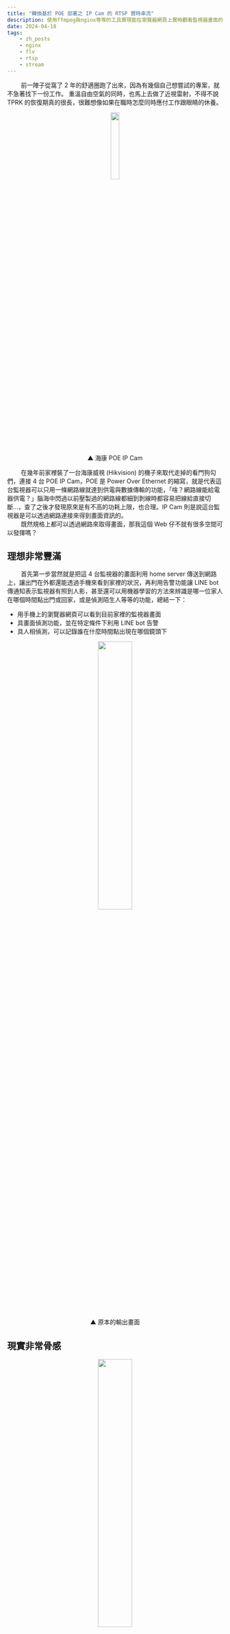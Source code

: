 ```yaml
---
title: "轉換基於 POE 部署之 IP Cam 的 RTSP 實時串流"
description: 使用ffmpeg與nginx等等的工具實現能在瀏覽器網頁上實時觀看監視器畫面的嘗試
date: 2024-04-18
tags:
    - zh_posts
    - nginx
    - flv
    - rtsp
    - stream
---
```

&emsp;&emsp;
前一陣子從窩了 2 年的舒適圈跑了出來，因為有幾個自己想嘗試的專案，就不急著找下一份工作。  重溫自由空氣的同時，也馬上去做了近視雷射，不得不說 TPRK 的恢復期真的很長，很難想像如果在職時怎麼同時應付工作跟眼睛的休養。
<p align="center" width="100%">
    <img width=20% src="https://static-resource.jhongwashere.com/hikvision_ip_cam.jpg">
</p>
<p align="center">
    ▲ 海康 POE IP Cam
</p>
&emsp;&emsp;
在幾年前家裡裝了一台海康威視 (Hikvision) 的機子來取代走掉的看門狗勾們，連接 4 台 POE IP Cam，POE 是 Power Over Ethernet 的縮寫，就是代表這台監視器可以只用一條網路線就達到供電與數據傳輸的功能，「啥？網路線能給電器供電？」腦海中閃過以前壓製過的網路線都細到剝線時都容易把線給直接切斷...，查了之後才發現原來是有不高的功耗上限，也合理。IP Cam 則是說這台監視器是可以透過網路連接來得到畫面資訊的。
<br/>
&emsp;&emsp;
既然規格上都可以透過網路來取得畫面，那我這個 Web 仔不就有很多空間可以發揮嗎？

## 理想非常豐滿
&emsp;&emsp;
首先第一步當然就是把這 4 台監視器的畫面利用 home server 傳送到網路上，讓出門在外都還能透過手機來看到家裡的狀況，再利用告警功能讓 LINE bot 傳通知表示監視器有照到人影，甚至還可以用機器學習的方法來辨識是哪一位家人在哪個時間點出門或回家，或是偵測陌生人等等的功能，總結一下：
- 用手機上的瀏覽器網頁可以看到目前家裡的監視器畫面
- 具畫面偵測功能，並在特定條件下利用 LINE bot 告警
- 具人相偵測，可以記錄誰在什麼時間點出現在哪個鏡頭下
<p align="center" width="100%">
    <img width=40% src="https://static-resource.jhongwashere.com/initial-monitor.jpg">
</p>
<p align="center">
    ▲ 原本的輸出畫面
</p>


## 現實非常骨感
<p align="center" width="100%">
    <img width=40% src="https://static-resource.jhongwashere.com/hikvision-NVR-7804N-F14P(B).jpg">
</p>
<p align="center">
    ▲ Hikvision NVR DS-7804N-F1/4P(B)
</p>
&emsp;&emsp;
家裡這台海康的 NVR (Network Video Recorder) 的型號是 DS-7804N-F1/4P(B)，最多連接 4 台海康自家的 POE IP Cam，每一台 IP Cam 都可以提供 2304*1296 的影音，不過一般使用時從該 NVR 接出來的螢幕會在 FHD 的解析度下把 4 台 IP Cam 的畫面切割成 4 份塞進這個螢幕。
<br/>
&emsp;&emsp;
海康有跟萤石，一家中國的網路服務公司合作，架設海康監視器系統時，只要給機器連網，就可以在萤石雲的 app 上看到自家的監視器畫面，可以說是直接符合了上述的第一點需求。  但，使用萤石雲的 app 會有額度上的限制。再者，要使用這個服務還會需要實名註冊該平台的帳號，對僅僅是海外淘過來的我們來說，就把價格便宜當作唯一好處就行。

### 從找不到 API 到 DIY 失敗
&emsp;&emsp;
當我從 NVR 端登入機器的操作介面後，預期要有可以直連這 4 台 POE IP Cam 的地址或甚至埠號，但我在可以操作的清單中翻了個遍，不能說是大海撈針，只能說是毫無線索。
<p align="center" width="100%">
    <img width=40% src="https://static-resource.jhongwashere.com/Pi4+C790.jpg">
</p>
<p align="center">
    ▲ Raspberry Pi 4B + C790
</p>
&emsp;&emsp;
花了一些時間調整 NVR 設定無果後，決定採用備案，也就是使用 Raspberry Pi 4 + HDMI IN to CSI-2 的 DIY 方案，將 NVR 透過給螢幕的訊號利用樹梅派的外掛模組擷取下來，再由樹梅派向 home server 串流。實際上這是一個非常不好的作法，因為 NVR 輸出到螢幕後，僅有 1920*1080 的解析度，甚至都比單一監視器所能提供的原生解析度還來的小，在這個前提下，每一個監視器的畫面解析度就僅剩下 960*540。
<br/>
&emsp;&emsp;
因我對嵌入式裝置的知識有限，在搞清楚這個 HDMI 的外掛轉接器 C790 只能在舊版 Bullseye OS 上面運行時，已經花了我不少時間，後來利用 `raspistill` `raspivid` 這兩個命令，已經可以正常錄製我的電腦 HDMI 訊號了。原本以為終於要大功告成的時候...
<p align="center" width="100%">
    <img width=40% src="https://static-resource.jhongwashere.com/broken_signal.jpg">
</p>
<p align="center">
    ▲ C790 接 NVR 的 HDMI 輸出所錄製的畫面
</p>
&emsp;&emsp;
竟然出現了花屏！ 幾經排查好像就只有 NVR 輸出的訊號會有這個問題，NVR 輸出到螢幕是沒問題的，但輸出到 Pi 上就是花屏，後來甚至買了 HDMI 訊號複製器也沒有變化。
<br/>
&emsp;&emsp;
唉，我太難了，這個專案感覺要胎死腹中了。


### Some indian guy on YouTube
<p align="center" width="100%">
    <img width=40% src="https://static-resource.jhongwashere.com/my-code-stack.jpg">
</p>
&emsp;&emsp;
自前一波耗費約一週的全職時光都無果後，沒想到這個專案還有死灰復燃的機會。
<p align="center" width="100%">
    <img width=50% src="https://static-resource.jhongwashere.com/VLC_rtsp.png">
</p>
<p align="center">
    ▲ VLC Player 透過區域網路直接連 POE IP Cam 得到的畫面
</p>
&emsp;&emsp;
不曉得是不是過程中大量搜尋海康，在 YouTube 首頁上也出現了許多跟海康監視器相關的影片，其中一部<a href="https://youtu.be/5afBalwuSDE">口音非常印度的推薦影片</a>裡面提到如何透過 VLC Player 播放來自海康監視器的即時錄像，包含各種海康 NVR 可能使用的 RTSP (一種傳輸串流訊號的通訊協定) 網址，終於讓我可以透過區域網路來訪問原生畫質的 POE IP Cam。

### RTSP to FLV
<p align="center" width="100%">
    <img width=50% src="https://static-resource.jhongwashere.com/flv_demo_page.png">
</p>
<p align="center">
    ▲ 最後弄一個陽春的頁面來放 flv player
</p>
&emsp;&emsp;
由於瀏覽器網頁不支援直接播放 RTSP 來源，所以必須要轉換為瀏覽器支援的串流規格才行，這邊我選擇了 flv 來作為實作目標，主要是因為:
<ul>
<li>輕量與低延遲</li>
<li>bilibili 開源的 flv.js 所提供的現成 flv player</li>
</ul>
&emsp;&emsp;
首先，在 home server 上利用 `ffmpeg` 工具將海康 NVR 的訊號轉換為 RTMP:

```bash
ffmpeg -rtsp_transport tcp -i rtsp://<account>:<password>@<NVR區網地址>/Streaming/Channels/<camera_number> -g 25 -c copy -preset:v ultrafast -tune:v zerolatency -f flv -flvflags no_duration_filesize -an rtmp://<stream_ip_or_domain>:<stream_port>/camera01/stream
```

&emsp;&emsp;
並且透過 nginx 的 [nginx-http-flv-module](https://github.com/winshining/nginx-http-flv-module) 轉發這個訊號源:

```nginx
location /live {
    flv_live on;
    chunked_transfer_encoding on;
    add_header 'Access-Control-Allow-Origin' '*';
    add_header 'Access-Control-Allow-Credentials' 'true';
    add_header 'Cache-Control' 'no-cache';
}

rtmp {
    server {
        listen <stream_port>;
        chunk_size 8192;
        application camera01 {
            live on;
            meta off;
            record off;
            allow play all;
        }
    }
}
```
&emsp;&emsp;
最後在提供一個網頁來訪問這個訊號源就好:
```html
<div class="mainContainer">
    <video class="centeredVideo" id="videoElement" controls autoplay muted></video>
</div>
<script src="./flv.js"></script>
<script>
    let flvPlayer;
    if (flvjs.isSupported()) {
        startVideo1();
    }

    function startVideo1() {
        var videoElement = document.getElementById('videoElement');
        flvPlayer = flvjs.createPlayer({
            type: 'flv',
            enableWorker: true,
            isLive: true,
            hasAudio: false,
            hasVideo: true,
            stashInitialSize: 128,
            enableStashBuffer: false,
            url: 'https://<stream_ip_or_domain>/live?port=<stream_port>&app=camera01&stream=stream'
        });
        flvPlayer.attachMediaElement(videoElement1);
        flvPlayer.load();
        flvPlayer.play();

        // Avoid stream delay
        setInterval(function () {
            if (!flvPlayer.buffered.length) {
                return;
            }
            var end = flvPlayer.buffered.end(0);
            var diff = end - flvPlayer.currentTime;
            if (diff >= 5) {
                flvPlayer.currentTime = parseInt(end);
            }
        }, 3000)
    }
</script>
```
### 大功告成
&emsp;&emsp;
才怪，我發現在 iPad 上面開這個網頁的時候，播放器在遇到掉封包的時候會直接暫停，需要手動再去按播放的按鈕，而且這個暫停的頻率不低，導致觀看體驗超級差，iPhone 更慘，直接沒辦法正常使用 flv player，完全看不到畫面。
<br/>
&emsp;&emsp;
解決方法就是，大家都跟我一樣換拿 Android 手機就可以了。
<br/>
<br/>
<p align="center" width="100%">
    <img src="https://static-resource.jhongwashere.com/cat_meme_huh.gif">
</p>
<br/>
<br/>
&emsp;&emsp;
好啦，因為在上面花的時間實在太長，我的心態已經崩得差不多了，況且我的使用情境 (Windows PC 跟我的 Pixel 4) 在使用上都沒有問題，先讓我轉戰下一個專案先，以後想弄的東西差不多了之後再回來看看要怎麼辦。
